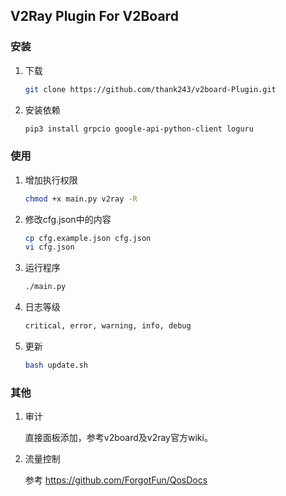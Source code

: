 ## V2Ray Plugin For V2Board

### 安装

1. 下载

   ```bash
   git clone https://github.com/thank243/v2board-Plugin.git
   ```

2. 安装依赖

   ```bash
   pip3 install grpcio google-api-python-client loguru
   ```


### 使用

1. 增加执行权限

   ```bash
   chmod +x main.py v2ray -R
   ```
   
2. 修改cfg.json中的内容
    ```bash
   cp cfg.example.json cfg.json
   vi cfg.json
    ```

3. 运行程序
   ```bash
   ./main.py
   ```
4. 日志等级
    ```bash
   critical, error, warning, info, debug
    ```
5. 更新
    ```bash
    bash update.sh
    ```
    
    
### 其他

1. 审计

   直接面板添加，参考v2board及v2ray官方wiki。


2. 流量控制

   参考
   https://github.com/ForgotFun/QosDocs
